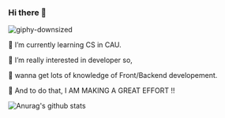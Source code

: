 ### Hi there 👋

![giphy-downsized](https://user-images.githubusercontent.com/59694789/95560915-e296db00-0a54-11eb-832d-a83c717fd408.gif)


🌱 I’m currently learning CS in CAU.

🌱 I’m really interested in developer so,

🌱 wanna get lots of knowledge of Front/Backend developement.
    
🌱 And to do that, I AM MAKING A GREAT EFFORT !!

![Anurag's github stats](https://github-readme-stats.vercel.app/api?username=wjdgurrj&show_icons=true&theme=radical)
<!--
**wjdgurrj/wjdgurrj** is a ✨ _special_ ✨ repository because its `README.md` (this file) appears on your GitHub profile.

Here are some ideas to get you started:

- 🔭 I’m currently working on ...
- 🌱 I’m currently learning ...
- 👯 I’m looking to collaborate on ...
- 🤔 I’m looking for help with ...
- 💬 Ask me about ...
- 📫 How to reach me: ...
- 😄 Pronouns: ...
- ⚡ Fun fact: ...
-->
